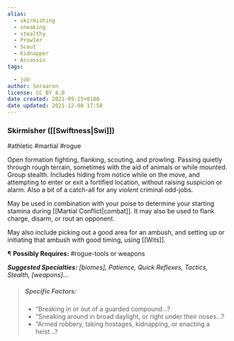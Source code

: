 ```yaml
---
alias:
  - skirmishing
  - sneaking
  - stealthy
  - Prowler
  - Scout
  - Kidnapper
  - Assassin
tags:

  - job
author: Seraaron
license: CC BY 4.0
date created: 2021-09-25+0100
date updated: 2021-12-08 17:58
---
```


### Skirmisher ([[Swiftness|Swi]])

#athletic #martial #rogue

Open formation fighting, flanking, scouting, and prowling. Passing quietly through rough terrain, sometimes with the aid of animals or while mounted. Group stealth. Includes hiding from notice while on the move, and attempting to enter or exit a fortified location, without raising suspicion or alarm. Also a bit of a catch-all for any _violent_ criminal odd-jobs.

May be used in combination with your poise to determine your starting stamina during [[Martial Conflict|combat]]. It may also be used to flank charge, disarm, or rout an opponent.

May also include picking out a good area for an ambush, and setting up or initiating that ambush with good timing, using [[Wits]].

¶ **Possibly Requires:** #rogue-tools or weapons

_**Suggested Specialties:** [biomes], Patience, Quick Reflexes, Tactics, Stealth, [weapons]..._

> ##### Specific Factors:
>
> - “Breaking in or out of a guarded compound...?
> - “Sneaking around in broad daylight, or right under their noses...?
> - “Armed robbery, taking hostages, kidnapping, or enacting a heist...?
